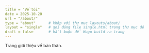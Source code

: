 ```yaml
---
title = "Về tôi"
date = 2025-10-20
url = "/about/"
type = "about"      # khớp với thư mục layouts/about/
layout = "single"   # gọi đúng file single.html trong thư mục đó
draft = false       # bắt buộc để Hugo build ra trang
---
```


Trang giới thiệu về bản thân.
